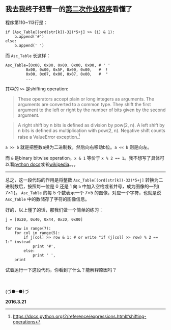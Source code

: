 我去我终于把曹一的[第二次作业程序][1]看懂了
-------


程序第110~113行是：
```
if (Asc_Table[(ord(str[k])-32)*5+j] >> (i) & 1): 
    b.append('#') 
else: 
    b.append(' ') 
```
而 ``Asc_Table`` 长这样：
```
Asc_Table=[0x00, 0x00, 0x00, 0x00, 0x00, # ' ' 
         0x00, 0x00, 0x5F, 0x00, 0x00,   #  ! 
         0x00, 0x07, 0x00, 0x07, 0x00,   #  " 
         ...
```
其中的 ``>>`` 是shifting operation:
> These operators accept plain or long integers as arguments. The arguments are converted to a common type. They shift the first argument to the left or right by the number of bits given by the second argument.

>A right shift by n bits is defined as division by pow(2, n). A left shift by n bits is defined as multiplication with pow(2, n). Negative shift counts raise a ValueError exception.[^shifting-operations]

``a >> b`` 就是把整数a换为二进制数，然后向右移动b位。``a << b`` 则是向左。

而 ``&`` 是binary bitwise operation。``x & 1`` 等价于  ``x % 2 == 1``。我不想写了具体可以看[python docs][2]或者[wikipedia][3]。。。

-----------

总之，这一段代码的作用是将整数 ``Asc_Table[(ord(str[k])-32)*5+j]`` 转换为二进制数后，按照每一位是 0 还是 1 向 ``b`` 中加入空格或者井号，成为图像的一列( 7×1 )。 ``Asc_Table`` 的每 5 个数表示一个 7×5 的图像，对应一个字符，也就是说 ``Asc_Table`` 中的数储存了字符的图像信息。


好的，以上懂了的话，那我们做一个简单的练习：
```
j = [0x20, 0x40, 0x44, 0x3D, 0x00]

for row in range(7):
	for col in range(5):
		if j[col] >> row & 1: # or write "if (j[col] >> row) % 2 == 1:" instead
			print '#',
		else:
			print ' ',
	print 
```
试着运行一下这段代码，你看到了什么？能解释原因吗？

<br/><br/>
(づ●─●)づ 

**2016.3.21**

[^shifting-operations]:https://docs.python.org/2/reference/expressions.html#shifting-operations

[1]:https://github.com/breakingDboy/computational_physics_2013301020120/blob/master/show_gif.py
[2]:https://docs.python.org/2/reference/expressions.html#binary-bitwise-operations
[3]:https://en.wikipedia.org/wiki/Bitwise_operation
